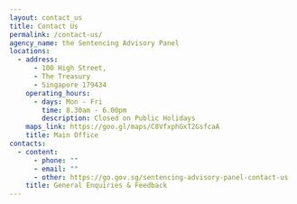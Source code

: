 ```yaml
---
layout: contact_us
title: Contact Us
permalink: /contact-us/
agency_name: the Sentencing Advisory Panel
locations:
  - address:
      - 100 High Street,
      - The Treasury
      - Singapore 179434
    operating_hours:
      - days: Mon - Fri
        time: 8.30am - 6.00pm
        description: Closed on Public Holidays
    maps_link: https://goo.gl/maps/C8VfxphGxT2GsfcaA
    title: Main Office
contacts:
  - content:
      - phone: ""
      - email: ""
      - other: https://go.gov.sg/sentencing-advisory-panel-contact-us
    title: General Enquiries & Feedback
---
```

